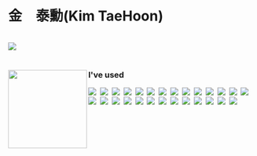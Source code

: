 <h1>金　泰勳(Kim TaeHoon)</h1>
<br>

<div align="left"> 
<img  src="http://mazassumnida.wtf/api/v2/generate_badge?boj=rlaxogns6515"> 
</div>
 
<br>


<div align="center" >   
<a href="https://www.credly.com/badges/b10a75a4-9520-4849-994b-d19da8cc2ece/public_url">
<img align="left" margin-right="500" src="https://user-images.githubusercontent.com/59690816/172753872-df5b3d75-e4a3-4e79-9812-22a5d31d5c71.png" height="160"/></a>
                
<div align="left"> 
<h3> I've used</h3>
<img src="https://img.shields.io/badge/Java-007396?style=flat-square&logo=Java&logoColor=white"/>&nbsp 
<img src="https://img.shields.io/badge/Python-3766AB?style=flat-square&logo=Python&logoColor=white"/>&nbsp 
<img src="https://img.shields.io/badge/PHP-777BB4?style=flat-square&logo=PHP&logoColor=white"/>&nbsp   
<img src="https://img.shields.io/badge/Andorid-3DDC84?style=flat-square&logo=Android&logoColor=white"/>&nbsp 
<img src="https://img.shields.io/badge/ios-000000?style=flat-square&logo=ios&logoColor=white"/>&nbsp 
<img src="https://img.shields.io/badge/Kotlin-7F52FF?style=flat-square&logo=Kotlin&logoColor=white"/>&nbsp
<img src="https://img.shields.io/badge/Unity-111111?style=flat-square&logo=Unity&logoColor=white"/>&nbsp
<img src="https://img.shields.io/badge/Swift-F05138?style=flat-square&logo=Swift&logoColor=white"/>&nbsp 
<img src="https://img.shields.io/badge/React-61DAFB?style=flat-square&logo=React&logoColor=black"/>&nbsp 
<img src="https://img.shields.io/badge/Node.js-339933?style=flat-square&logo=Node.js&logoColor=white"/>&nbsp 
<img src="https://img.shields.io/badge/SpringBoot-6DB33f?style=flat-square&logo=SpringBoot&logoColor=white"/>&nbsp
<img src="https://img.shields.io/badge/Laravel-FF2D20?style=flat-square&logo=Laravel&logoColor=white"/>&nbsp 
<img src="https://img.shields.io/badge/Jupyter Notebook-F37626?style=flat-square&logo=Jupyter&logoColor=white"/>&nbsp 
<img src="https://img.shields.io/badge/TensorFlow-FF6F00?style=flat-square&logo=TensorFlow&logoColor=white"/>&nbsp  
<img src="https://img.shields.io/badge/MySQL-4479A1?style=flat-square&logo=MySQL&logoColor=white"/>&nbsp 
<img src="https://img.shields.io/badge/SQLite-003B57?style=flat-square&logo=SQLite&logoColor=white"/>&nbsp 
<img src="https://img.shields.io/badge/Oracle-F80000?style=flat-square&logo=Oracle&logoColor=white"/>&nbsp
<img src="https://img.shields.io/badge/JavaScript-F7DF1E?style=flat-square&logo=JavaScript&logoColor=white"/>&nbsp 
<img src="https://img.shields.io/badge/HTML5-E34F26?style=flat-square&logo=HTML5&logoColor=white"/>&nbsp 
<img src="https://img.shields.io/badge/CSS3-1572B6?style=flat-square&logo=CSS3&logoColor=white"/>&nbsp 
<img src="https://img.shields.io/badge/Apache Tomcat-F8DC70?style=flat-square&logo=Apache Tomcat&logoColor=black"/>&nbsp 
<img src="https://img.shields.io/badge/AWS-232F3E?style=flat-square&logo=Amazon AWS&logoColor=white"/>&nbsp
<img src="https://img.shields.io/badge/jQuery-0769AD?style=flat-square&logo=jQuery&logoColor=white"/>&nbsp 
<img src="https://img.shields.io/badge/Bootstrap-7952B3?style=flat-square&logo=Bootstrap&logoColor=white"/>&nbsp
<img src="https://img.shields.io/badge/Docker-2496ED?style=flat-square&logo=Docker&logoColor=white"/>&nbsp 
<img src="https://img.shields.io/badge/VirtualBox-183A61?style=flat-square&logo=VirtualBox&logoColor=white"/>&nbsp 
<img src="https://img.shields.io/badge/Raspberry Pi-A22846?style=flat-square&logo=Raspberry Pi&logoColor=white"/>&nbsp 
</div>
                                                                                                               
</div>




